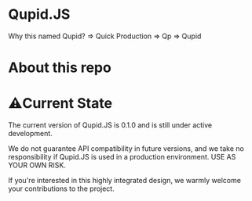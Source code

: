 # Qupid.JS

Why this named Qupid?
=> Quick Production => Qp => Qupid

# About this repo


# ⚠️Current State
The current version of Qupid.JS is 0.1.0 and is still under active development.

We do not guarantee API compatibility in future versions, and we take no responsibility if Qupid.JS is used in a production environment. USE AS YOUR OWN RISK.

If you're interested in this highly integrated design, we warmly welcome your contributions to the project.
